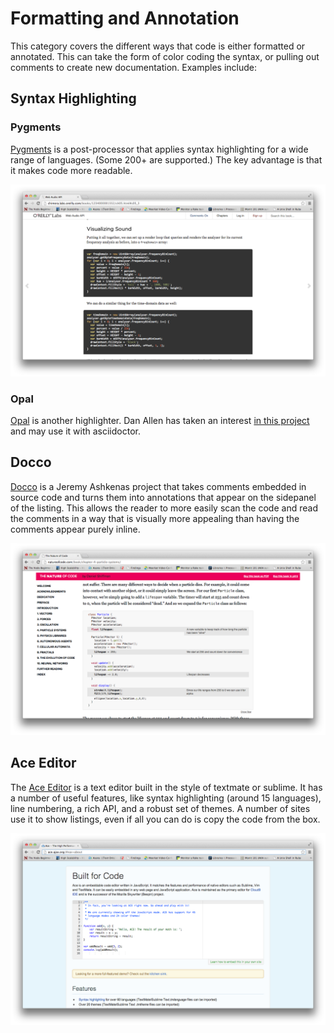 Formatting and Annotation
=========================

This category covers the different ways that code is either formatted or
annotated. This can take the form of color coding the syntax, or pulling
out comments to create new documentation. Examples include:

Syntax Highlighting
-------------------

### Pygments

[Pygments](http://pygments.org/) is a post-processor that applies syntax
highlighting for a wide range of languages. (Some 200+ are supported.)
The key advantage is that it makes code more readable.

![Source code colorized using pygments](images/pygments.png)

### Opal

[Opal](http://wiki.freitagsrunde.org/Opal_Syntax-Highlighting) is
another highlighter. Dan Allen has taken an interest [in this
project](https://github.com/opal/opal/pull/246) and may use it with
asciidoctor.

Docco
-----

[Docco](http://jashkenas.github.io/docco/) is a Jeremy Ashkenas project
that takes comments embedded in source code and turns them into
annotations that appear on the sidepanel of the listing. This allows the
reader to more easily scan the code and read the comments in a way that
is visually more appealing than having the comments appear purely
inline.

![Source code comments formatted using docco](images/docco.png)

Ace Editor
----------

The [Ace Editor](http://jashkenas.github.io/docco/) is a text editor
built in the style of textmate or sublime. It has a number of useful
features, like syntax highlighting (around 15 languages), line
numbering, a rich API, and a robust set of themes. A number of sites use
it to show listings, even if all you can do is copy the code from the
box.

![ace editor](images/ace_editor.png)
